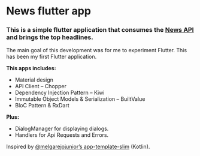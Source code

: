 # News flutter app

### This is a simple flutter application that consumes the [News API](http://newsapi.org) and brings the top headlines.

The main goal of this development was for me to experiment Flutter. This has been my first Flutter application. 

**This apps includes:**

- Material design
- API Client – Chopper
- Dependency Injection Pattern – Kiwi
- Immutable Object Models & Serialization – BuiltValue
- BloC Pattern & RxDart

**Plus:**

- DialogManager for displaying dialogs.
- Handlers for Api Requests and Errors.

Inspired by [@melgarejojunior’s app-template-slim](https://github.com/melgarejojunior/app-template-android-slim) (Kotlin).